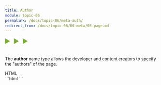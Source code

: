 ```yaml
---
title: Author
module: topic-06
permalink: /docs/topic-06/meta-auth/
redirect_from: /docs/topic-06/06-meta/05-page.md
---
```


<img src="./../../../img/arrow-divider.svg" style="width: 75px; border: none; margin: 0px 0 20px 0" />

The **author** name type allows the developer and content creators to specify the "authors" of the page.

<div id="code-heading">HTML</div>
```html
<meta name="author" content="Justine Evans">
```
